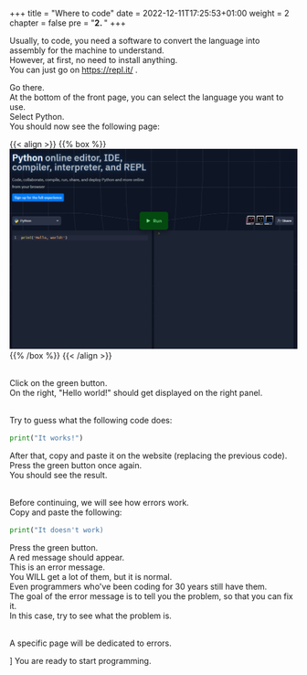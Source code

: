 +++
title = "Where to code"
date = 2022-12-11T17:25:53+01:00
weight = 2
chapter = false
pre = "<b>2. </b>"
+++

Usually, to code, you need a software to convert the language into assembly for the machine to understand.\
However, at first, no need to install anything.\
You can just go on https://repl.it/ .

Go there.\
At the bottom of the front page, you can select the language you want to use.\
Select Python.\
You should now see the following page:

{{< align >}}
{{% box %}}
![Schema](replit.png "Repl.it")
{{% /box %}}
{{< /align >}}


\
Click on the green button.\
On the right, "Hello world!" should get displayed on the right panel.

\
Try to guess what the following code does:
```py
print("It works!")
```

After that, copy and paste it on the website (replacing the previous code).
Press the green button once again.\
You should see the result.

\
Before continuing, we will see how errors work.\
Copy and paste the following:
```py
print("It doesn't work)
```

Press the green button.\
A red message should appear.\
This is an error message.\
You WILL get a lot of them, but it is normal.\
Even programmers who've been coding for 30 years still have them.\
The goal of the error message is to tell you the problem, so that you can fix it.\
In this case, try to see what the problem is.

\
A specific page will be dedicated to errors.

\]
You are ready to start programming.







